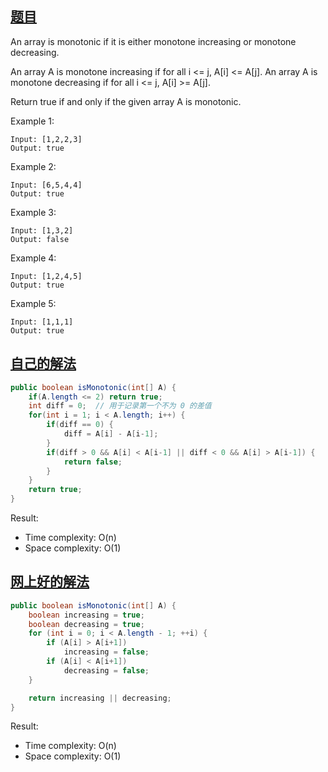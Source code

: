 ## [题目](https://leetcode.com/problems/monotonic-array/)
An array is monotonic if it is either monotone increasing or monotone decreasing.

An array A is monotone increasing if for all i <= j, A[i] <= A[j].  An array A is monotone decreasing if for all i <= j, A[i] >= A[j].

Return true if and only if the given array A is monotonic.

Example 1:
```
Input: [1,2,2,3]
Output: true
```
Example 2:
```
Input: [6,5,4,4]
Output: true
```
Example 3:
```
Input: [1,3,2]
Output: false
```
Example 4:
```
Input: [1,2,4,5]
Output: true
```
Example 5:
```
Input: [1,1,1]
Output: true
```

## [自己的解法](https://leetcode.com/submissions/detail/433308890/)
```java
public boolean isMonotonic(int[] A) {
    if(A.length <= 2) return true;
    int diff = 0;  // 用于记录第一个不为 0 的差值
    for(int i = 1; i < A.length; i++) {
        if(diff == 0) {
            diff = A[i] - A[i-1];
        }
        if(diff > 0 && A[i] < A[i-1] || diff < 0 && A[i] > A[i-1]) {
            return false;
        }
    }
    return true;
}
```

Result:
- Time complexity: O(n)
- Space complexity: O(1)

## [网上好的解法](https://leetcode.com/problems/monotonic-array/solution/)
```java
public boolean isMonotonic(int[] A) {
    boolean increasing = true;
    boolean decreasing = true;
    for (int i = 0; i < A.length - 1; ++i) {
        if (A[i] > A[i+1])
            increasing = false;
        if (A[i] < A[i+1])
            decreasing = false;
    }

    return increasing || decreasing;
}
```

Result:
- Time complexity: O(n)
- Space complexity: O(1)
